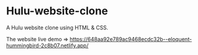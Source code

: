 # Hulu-website-clone
A Hulu website clone using HTML & CSS.

The website live demo => https://648aa92e789ac9468ecdc32b--eloquent-hummingbird-2c8b07.netlify.app/


